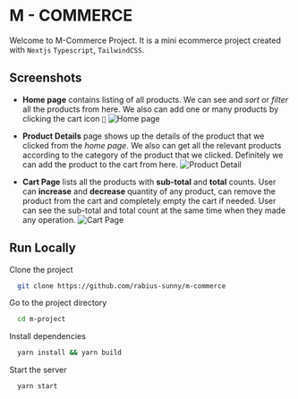 # M - COMMERCE

Welcome to M-Commerce Project. It is a mini ecommerce project created with `Nextjs` `Typescript`, `TailwindCSS`.

## Screenshots

- **Home page** contains listing of all products. We can see and _sort_ or _filter_ all the products from here. We also can add one or many products by clicking the cart icon `🛒`
  ![Home page](https://m-commerce-next.vercel.app/demo/home.png)

- **Product Details** page shows up the details of the product that we clicked from the _home page_. We also can get all the relevant products according to the category of the product that we clicked. Definitely we can add the product to the cart from here.
  ![Product Detail](https://m-commerce-next.vercel.app/demo/details.png)

- **Cart Page** lists all the products with **sub-total** and **total** counts. User can **increase** and **decrease** quantity of any product, can remove the product from the cart and completely empty the cart if needed. User can see the sub-total and total count at the same time when they made any operation.
  ![Cart Page](https://m-commerce-next.vercel.app/demo/cart.png)

## Run Locally

Clone the project

```bash
  git clone https://github.com/rabius-sunny/m-commerce
```

Go to the project directory

```bash
  cd m-project
```

Install dependencies

```bash
  yarn install && yarn build
```

Start the server

```bash
  yarn start
```
